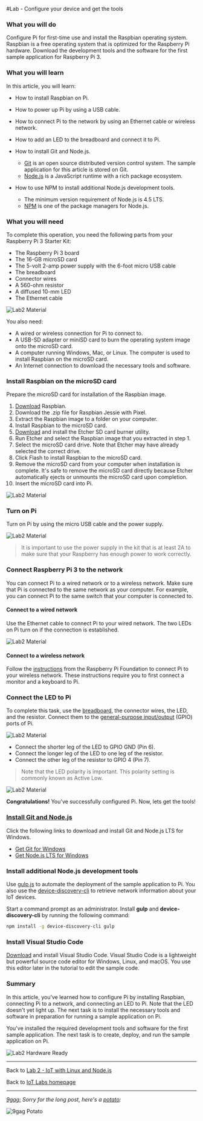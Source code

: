 #Lab - Configure your device and get the tools

### What you will do
Configure Pi for first-time use and install the Raspbian operating system. Raspbian is a free operating system that is optimized for the Raspberry Pi hardware. 
Download the development tools and the software for the first sample application for Raspberry Pi 3. 

### What you will learn
In this article, you will learn:

* How to install Raspbian on Pi.
* How to power up Pi by using a USB cable.
* How to connect Pi to the network by using an Ethernet cable or wireless network.
* How to add an LED to the breadboard and connect it to Pi.

* How to install Git and Node.js.
  * [Git](https://git-scm.com/) is an open source distributed version control system. The sample application for this article is stored on Git.
  * [Node.js](https://nodejs.org/en/) is a JavaScript runtime with a rich package ecosystem.
* How to use NPM to install additional Node.js development tools.
  * The minimum version requirement of Node.js is 4.5 LTS.
  * [NPM](https://www.npmjs.com/) is one of the package managers for Node.js.

### What you will need
To complete this operation, you need the following parts from your Raspberry Pi 3 Starter Kit:

* The Raspberry Pi 3 board
* The 16-GB microSD card
* The 5-volt 2-amp power supply with the 6-foot micro USB cable
* The breadboard
* Connector wires
* A 560-ohm resistor
* A diffused 10-mm LED
* The Ethernet cable

![Lab2 Material][lab2-material]

You also need:

* A wired or wireless connection for Pi to connect to.
* A USB-SD adapter or miniSD card to burn the operating system image onto the microSD card.
* A computer running Windows, Mac, or Linux. The computer is used to install Raspbian on the microSD card.
* An Internet connection to download the necessary tools and software.

### Install Raspbian on the microSD card
Prepare the microSD card for installation of the Raspbian image.

1. [Download](https://www.raspberrypi.org/downloads/raspbian/) Raspbian.
  1. Download the .zip file for Raspbian Jessie with Pixel.
  2. Extract the Raspbian image to a folder on your computer.
2. Install Raspbian to the microSD card.
  1. [Download](https://www.etcher.io/) and install the Etcher SD card burner utility.
  2. Run Etcher and select the Raspbian image that you extracted in step 1.
  3. Select the microSD card drive. Note that Etcher may have already selected the correct drive.
  4. Click Flash to install Raspbian to the microSD card.
  5. Remove the microSD card from your computer when installation is complete. It's safe to remove the microSD card directly because Etcher automatically ejects or unmounts the microSD card upon completion.
  6. Insert the microSD card into Pi.

![Lab2 Material][lab2-sdcard]

### Turn on Pi
Turn on Pi by using the micro USB cable and the power supply.

![Lab2 Material][lab2-power]

> It is important to use the power supply in the kit that is at least 2A to make sure that your Raspberry has enough power to work correctly.

### Connect Raspberry Pi 3 to the network
You can connect Pi to a wired network or to a wireless network. Make sure that Pi is connected to the same network as your computer. For example, you can connect Pi to the same switch that your computer is connected to.

#### Connect to a wired network
Use the Ethernet cable to connect Pi to your wired network. The two LEDs on Pi turn on if the connection is established.

![Lab2 Material][lab2-connect-ethernet]

#### Connect to a wireless network
Follow the [instructions](https://www.raspberrypi.org/learning/software-guide/wifi/) from the Raspberry Pi Foundation to connect Pi to your wireless network. These instructions require you to first connect a monitor and a keyboard to Pi.

### Connect the LED to Pi
To complete this task, use the [breadboard](https://learn.sparkfun.com/tutorials/how-to-use-a-breadboard), the connector wires, the LED, and the resistor. Connect them to the [general-purpose input/output](https://www.raspberrypi.org/documentation/usage/gpio/) (GPIO) ports of Pi.

![Lab2 Material][lab2-breadboard]

* Connect the shorter leg of the LED to GPIO GND (Pin 6).
* Connect the longer leg of the LED to one leg of the resistor.
* Connect the other leg of the resistor to GPIO 4 (Pin 7).

> Note that the LED polarity is important. This polarity setting is commonly known as Active Low.

![Lab2 Material][lab2-pinout-breadboard]

**Congratulations!** You've successfully configured Pi.
Now, lets get the tools!

### [Install Git and Node.js](#install-git-note)
Click the following links to download and install Git and Node.js LTS for Windows.

* [Get Git for Windows](https://git-scm.com/download/win/)
* [Get Node.js LTS for Windows](https://nodejs.org/en/)

### Install additional Node.js development tools
Use [gulp.js](http://gulpjs.com/) to automate the deployment of the sample application to Pi. You also use the [device-discovery-cli](https://github.com/Azure/device-discovery-cli) to retrieve network information about your IoT devices.

Start a command prompt as an administrator. Install **gulp** and **device-discovery-cli** by running the following command:

```bash
npm install -g device-discovery-cli gulp
```

### Install Visual Studio Code
[Download](https://code.visualstudio.com/docs/setup/windows) and install Visual Studio Code. Visual Studio Code is a lightweight but powerful source code editor for Windows, Linux, and macOS. You use this editor later in the tutorial to edit the sample code.

### Summary
In this article, you’ve learned how to configure Pi by installing Raspbian, connecting Pi to a network, and connecting an LED to Pi. Note that the LED doesn't yet light up. The next task is to install the necessary tools and software in preparation for running a sample application on Pi.

You've installed the required development tools and software for the first sample application. The next task is to create, deploy, and run the sample application on Pi.

![Lab2 Hardware Ready][lab2-hardware-ready]

---

Back to [Lab 2 - IoT with Linux and Node.js](/content/lab-2-linux-node-iot.md)

Back to [IoT Labs homepage](/readme.md#labs)

---

*[9gag:](http://9gag.com/) Sorry for  the long post, here's a [potato](https://www.quora.com/What-does-Sorry-for-the-long-post-heres-a-potato-mean-in-9GAG):*

![9gag Potato](/images/potato06.jpg)

[lab2-material]: /images/lab2_starter-kit.jpg "Lab 2 Material"
[lab2-sdcard]: /images/lab2_sdcard.jpg "Lab 2 Insert SD Card"
[lab2-power]: /images/lab2_micro-usb-power-on.jpg "Lab 2 Turn on you Rpi3"
[lab2-connect-ethernet]: /images/lab2_connect-ethernet.jpg "Lab 2 Connect ethernet"
[lab2-breadboard]: /images/lab2_breadboard-led-resistor.jpg "Lab 2 Breadboard"
[lab2-pinout-breadboard]: /images/lab2_pinout-breadboard.png "Lab 2 Pinout"
[lab2-hardware-ready]: /images/lab2_hardware-ready.jpg "Lab 2 Hardware Ready"


